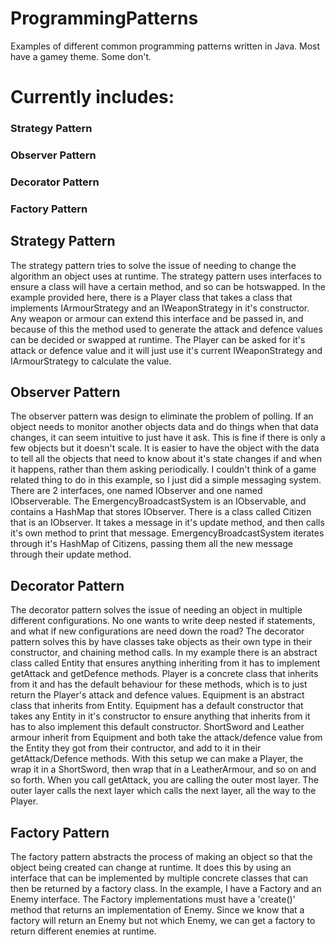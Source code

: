 # ProgrammingPatterns

Examples of different common programming patterns written in Java. Most have a gamey theme. Some don't.

# Currently includes:

### Strategy Pattern
  
### Observer Pattern
  
### Decorator Pattern

### Factory Pattern
  
  
## Strategy Pattern
  
  The strategy pattern tries to solve the issue of needing to change the algorithm an object uses at runtime.
  The strategy pattern uses interfaces to ensure a class will have a certain method, and so can be hotswapped.
  In the example provided here, there is a Player class that takes a class that implements IArmourStrategy
  and an IWeaponStrategy in it's constructor. Any weapon or armour can extend this interface and be passed in,
  and because of this the method used to generate the attack and defence values can be decided or swapped at
  runtime. The Player can be asked for it's attack or defence value and it will just use it's current IWeaponStrategy and IArmourStrategy to calculate the value.
  
## Observer Pattern
  
  The observer pattern was design to eliminate the problem of polling. If an object needs to monitor another
  objects data and do things when that data changes, it can seem intuitive to just have it ask. This is fine
  if there is only a few objects but it doesn't scale. It is easier to have the object with the data to tell
  all the objects that need to know about it's state changes if and when it happens, rather than them asking
  periodically.
  I couldn't think of a game related thing to do in this example, so I just did a simple messaging system.
  There are 2 interfaces, one named IObserver and one named IObserverable. The EmergencyBroadcastSystem is
  an IObservable, and contains a HashMap that stores IObserver. There is a class called Citizen that is an
  IObserver. It takes a message in it's update method, and then calls it's own method to print that message.
  EmergencyBroadcastSystem iterates through it's HashMap of Citizens, passing them all the new message through
  their update method.
  
## Decorator Pattern
  The decorator pattern solves the issue of needing an object in multiple different configurations. No one wants
  to write deep nested if statements, and what if new configurations are need down the road? The decorator pattern
  solves this by have classes take objects as their own type in their constructor, and chaining method calls.
  In my example there is an abstract class called Entity that ensures anything inheriting from it has to implement
  getAttack and getDefence methods. Player is a concrete class that inherits from it and has the default behaviour
  for these methods, which is to just return the Player's attack and defence values.
  Equipment is an abstract class that inherits from Entity. Equipment has a default constructor that takes any Entity
  in it's constructor to ensure anything that inherits from it has to also implement this default constructor.
  ShortSword and Leather armour inherit from Equipment and both take the attack/defence value from the Entity they
  got from their contructor, and add to it in their getAttack/Defence methods.
  With this setup we can make a Player, the wrap it in a ShortSword, then wrap that in a LeatherArmour, and so on and
  so forth. When you call getAttack, you are calling the outer most layer. The outer layer calls the next layer   which calls the next layer, all the way to the Player.

## Factory Pattern
The factory pattern abstracts the process of making an object so that the object being created can change at runtime. It does this by using an interface that can be implemented by multiple concrete classes that can then be returned by a factory class. 
In the example, I have a Factory and an Enemy interface. The Factory implementations must have a 'create()' method that returns an implementation of Enemy. Since we know that a factory will return an Enemy but not which Enemy, we can get a factory to return different enemies at runtime.